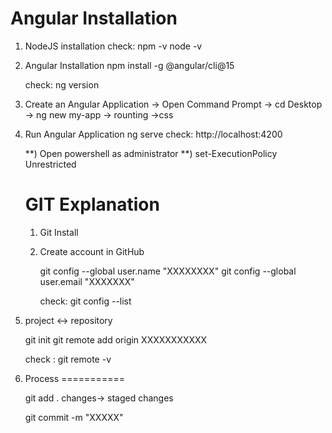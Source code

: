 Angular Installation
====================

1) NodeJS installation
    check: npm -v
           node -v

2) Angular Installation
    npm install -g @angular/cli@15

    check: ng version

3) Create an Angular Application
    -> Open Command Prompt
    -> cd Desktop
    -> ng new my-app
            -> rounting
            ->css

4) Run Angular Application
    ng serve
    check: http://localhost:4200

    **) Open powershell as administrator
    **) set-ExecutionPolicy Unrestricted

    


    GIT Explanation
    ===============
    1) Git Install
    2) Create account in GitHub

        git config --global user.name "XXXXXXXX"
        git config --global user.email "XXXXXXX"

        check:
            git config --list

2) project <-> repository

    git init
    git remote add origin XXXXXXXXXXX

    check : git remote -v    

3) Process
===========

    git add .
    changes-> staged changes

    git commit -m "XXXXX"